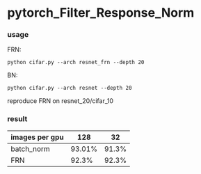 # pytorch_Filter_Response_Norm
### usage
FRN:

`python cifar.py --arch resnet_frn --depth 20`

BN:

`python cifar.py --arch resnet --depth 20`


reproduce FRN on resnet_20/cifar_10

### result
| images per gpu|128 |32|
| ------ | ------ |------ | 
| batch_norm | 93.01% |91.3%|
| FRN | 92.3% | 92.3%|

